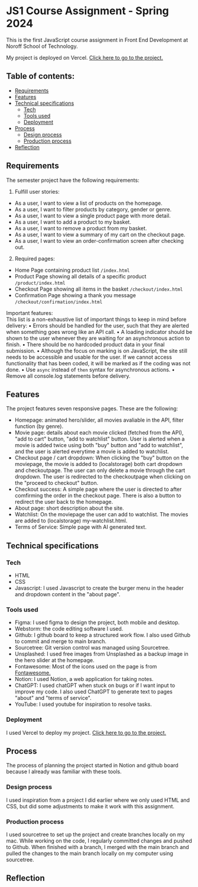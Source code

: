 # JS1 Course Assignment - Spring 2024
This is the first JavaScript course assignment in Front End Development at Noroff School of Technology.

My project is deployed on Vercel. [Click here to go to the project.](https://js-ca-spring-ingrid-ornum.vercel.app/)

## Table of contents:
- [Requirements](#requirements)
- [Features](#features)
- [Technical specifications](#technical-specifications)
  - [Tech](#tech)
  - [Tools used](#tools-used)
  - [Deployment](#deployment)
- [Process](#process)
  - [Design process](#design-process)
  - [Production process](#production-process)
- [Reflection](#reflection)

## Requirements
The semester project have the following requirements:

1. Fulfill user stories:
- As a user, I want to view a list of products on the homepage.
- As a user, I want to filter products by category, gender or genre.
- As a user, I want to view a single product page with more detail.
- As a user, I want to add a product to my basket.
- As a user, I want to remove a product from my basket.
- As a user, I want to view a summary of my cart on the checkout page.
- As a user, I want to view an order-confirmation screen after checking out.

2. Required pages:
- Home Page containing product list `/index.html`
- Product Page showing all details of a specific product `/product/index.html`
- Checkout Page showing all items in the basket `/checkout/index.html`
- Confirmation Page showing a thank you message `/checkout/confirmation/index.html`

Important features:   
This list is a non-exhaustive list of important things to keep in mind before delivery:
• Errors should be handled for the user, such that they are alerted when something
goes wrong like an API call.
• A loading indicator should be shown to the user whenever they are waiting for an
asynchronous action to finish.
• There should be no hardcoded product data in your final submission.
• Although the focus on marking is on JavaScript, the site still needs to be accessible
and usable for the user. If we cannot access functionality that has been coded, it will
be marked as if the coding was not done.
• Use `async` instead of `then` syntax for asynchronous actions.
• Remove all console.log statements before delivery.

## Features
The project features seven responsive pages. These are the following:
- Homepage: animated hero/slider, all movies avaliable in the API, filter function (by genre).
- Movie page: details about each movie clicked (fetched from the API), "add to cart" button, "add to watchlist" button. User is alerted when a movie is added twice using both "buy" button and "add to watchlist", and the user is alerted everytime a movie is added to watchlist.
- Checkout page / cart dropdown: When clicking the "buy" button on the moviepage, the movie is added to (localstorage) both cart dropdown and checkoutpage. The user can only delete a movie through the cart dropdown. The user is redirected to the checkoutpage when clicking on the "proceed to checkout" button.
- Checkout success: A simple page where the user is directed to after comfirming the order in the checkout page. There is also a button to redirect the user back to the homepage.
- About page: short description about the site.
- Watchlist: On the moviepage the user can add to watchlist. The movies are added to (localstorage) my-watchlist.html.
- Terms of Service: Simple page with AI generated text.

## Technical specifications

### Tech
- HTML
- CSS
- Javascript: I used Javascript to create the burger menu in the header and dropdown content in the "about page".

### Tools used
- Figma: I used figma to design the project, both mobile and desktop. 
- Webstorm: the code editing software I used.
- Github: I github board to keep a structured work flow. I also used Github to commit and merge to main branch.
- Sourcetree: Git version control was managed using Sourcetree.
- Unsplashed: I used free images from Unsplashed as a backup image in the hero slider at the homepage.
- Fontawesome: Most of the icons used on the page is from [Fontawesome.](https://fontawesome.com/icons)
- Notion: I used Notion, a web application for taking notes.
- ChatGPT: I used chatGPT when stuck on bugs or if I want input to improve my code. I also used ChatGPT to generate text to pages "about" and "terms of service".
- YouTube: I used youtube for inspiration to resolve tasks.

### Deployment 
I used Vercel to deploy my project. [Click here to go to the project.](https://js-ca-spring-ingrid-ornum.vercel.app/index.html)
  
## Process
The process of planning the project started in Notion and github board because I already was familiar with these tools.

### Design process
I used inspiration from a project I did earlier where we only used HTML and CSS, but did some adjustments to make it work with this assignment.

### Production process
I used sourcetree to set up the project and create branches locally on my mac. While working on the code, I regularly committed changes and pushed to Github. When finished with a branch, I merged with the main branch and pulled the changes to the main branch locally on my computer using sourcetree. 

 

## Reflection

